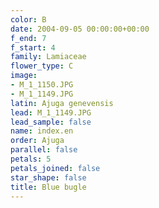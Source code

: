 ```yaml
---
color: B
date: 2004-09-05 00:00:00+00:00
f_end: 7
f_start: 4
family: Lamiaceae
flower_type: C
image:
- M_1_1150.JPG
- M_1_1149.JPG
latin: Ajuga genevensis
lead: M_1_1149.JPG
lead_sample: false
name: index.en
order: Ajuga
parallel: false
petals: 5
petals_joined: false
star_shape: false
title: Blue bugle
---
```

